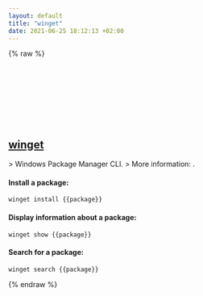 ```yaml
---
layout: default
title: "winget"
date: 2021-06-25 18:12:13 +02:00
---
```

{% raw %}
<h2 id="winget">
  <a href="/en/windows/winget.html">winget</a> <a href="#winget"><svg class="icon">
    <use href="/assets/images/unicode_sprite.svg#link" />
  </svg></a>
</h2>
> Windows Package Manager CLI.
> More information: <https://docs.microsoft.com/windows/package-manager/winget>.

#### Install a package:
```shell
winget install {{package}}
```
#### Display information about a package:
```shell
winget show {{package}}
```
#### Search for a package:
```shell
winget search {{package}}
```
{% endraw %}